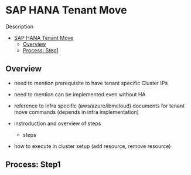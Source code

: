 # SAP HANA Tenant Move

Description

<!-- TOC -->

- [SAP HANA Tenant Move](#sap-hana-tenant-move)
  - [Overview](#overview)
  - [Process: Step1](#process-step1)

<!-- /TOC -->

## Overview

- need to mention prerequisite to have tenant specific Cluster IPs
- need to mention can be implemented even without HA

- reference to infra specific (aws/azure/ibmcloud) documents for tenant move commands (depends in infra implementation)

- instroduction and overview of steps
  - steps

- how to execute in cluster setup (add resource, remove resource)

## Process: Step1
